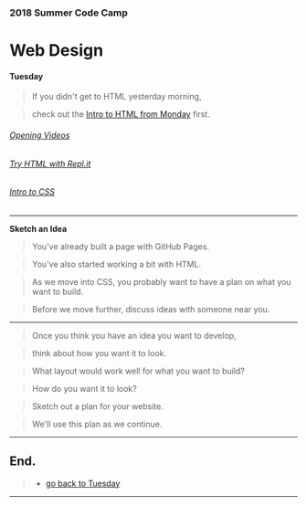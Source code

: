 
### 2018 Summer Code Camp
# Web Design

#### Tuesday

> If you didn't get to HTML yesterday morning, 

> check out the [Intro to HTML from Monday](monday-intro-to-html.md) first.

###### [Opening Videos](tuesday-opening-videos.md)
###### [Try HTML with Repl.it](tuesday-replit.md)
###### [Intro to CSS](tuesday-intro-to-css.md)

***

**Sketch an Idea** 

> You've already built a page with GitHub Pages.

> You've also started working a bit with HTML.

> As we move into CSS, you probably want to have a plan on what you want to build.

> Before we move further, discuss ideas with someone near you.

***

> Once you think you have an idea you want to develop,

> think about how you want it to look.

> What layout would work well for what you want to build?

> How do you want it to look?

> Sketch out a plan for your website.

> We'll use this plan as we continue.

***

## End.

> - [go back to Tuesday](tuesday.md)

***
